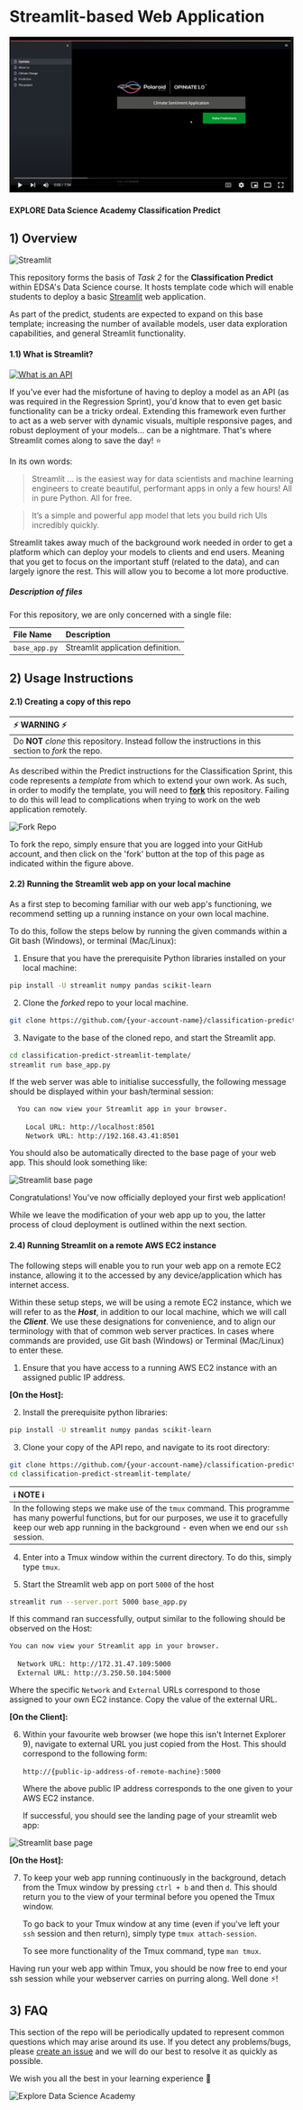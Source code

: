 # Streamlit-based Web Application

[![A demo of the streamlit web app we developed to run our trained models.](resources/imgs/Opiniate%201.0%20Demo.png)](https://youtu.be/KgIXWpi62q8)


#### EXPLORE Data Science Academy Classification Predict

## 1) Overview

![Streamlit](resources/imgs/streamlit.png)

This repository forms the basis of *Task 2* for the **Classification Predict** within EDSA's Data Science course. It hosts template code which will enable students to deploy a basic [Streamlit](https://www.streamlit.io/) web application.

As part of the predict, students are expected to expand on this base template; increasing the number of available models, user data exploration capabilities, and general Streamlit functionality.    

#### 1.1) What is Streamlit?

[![What is an API](resources/imgs/what-is-streamlit.png)](https://youtu.be/R2nr1uZ8ffc?list=PLgkF0qak9G49QlteBtxUIPapT8TzfPuB8)

If you've ever had the misfortune of having to deploy a model as an API (as was required in the Regression Sprint), you'd know that to even get basic functionality can be a tricky ordeal. Extending this framework even further to act as a web server with dynamic visuals, multiple responsive pages, and robust deployment of your models... can be a nightmare. That's where Streamlit comes along to save the day! :star:

In its own words:
> Streamlit ... is the easiest way for data scientists and machine learning engineers to create beautiful, performant apps in only a few hours!  All in pure Python. All for free.

> It’s a simple and powerful app model that lets you build rich UIs incredibly quickly.

Streamlit takes away much of the background work needed in order to get a platform which can deploy your models to clients and end users. Meaning that you get to focus on the important stuff (related to the data), and can largely ignore the rest. This will allow you to become a lot more productive.  

##### Description of files

For this repository, we are only concerned with a single file:

| File Name              | Description                       |
| :--------------------- | :--------------------             |
| `base_app.py`          | Streamlit application definition. |

## 2) Usage Instructions

#### 2.1) Creating a copy of this repo

| :zap: WARNING :zap:                                                                                     |
| :--------------------                                                                                   |
| Do **NOT** *clone* this repository. Instead follow the instructions in this section to *fork* the repo. |

As described within the Predict instructions for the Classification Sprint, this code represents a *template* from which to extend your own work. As such, in order to modify the template, you will need to **[fork](https://help.github.com/en/github/getting-started-with-github/fork-a-repo)** this repository. Failing to do this will lead to complications when trying to work on the web application remotely.

![Fork Repo](resources/imgs/fork-repo.png)  

To fork the repo, simply ensure that you are logged into your GitHub account, and then click on the 'fork' button at the top of this page as indicated within the figure above.

#### 2.2) Running the Streamlit web app on your local machine

As a first step to becoming familiar with our web app's functioning, we recommend setting up a running instance on your own local machine.

To do this, follow the steps below by running the given commands within a Git bash (Windows), or terminal (Mac/Linux):

 1. Ensure that you have the prerequisite Python libraries installed on your local machine:

 ```bash
 pip install -U streamlit numpy pandas scikit-learn
 ```

 2. Clone the *forked* repo to your local machine.

 ```bash
 git clone https://github.com/{your-account-name}/classification-predict-streamlit-template.git
 ```  

 3. Navigate to the base of the cloned repo, and start the Streamlit app.

 ```bash
 cd classification-predict-streamlit-template/
 streamlit run base_app.py
 ```

 If the web server was able to initialise successfully, the following message should be displayed within your bash/terminal session:

```
  You can now view your Streamlit app in your browser.

    Local URL: http://localhost:8501
    Network URL: http://192.168.43.41:8501
```

You should also be automatically directed to the base page of your web app. This should look something like:

![Streamlit base page](resources/imgs/streamlit-base-splash-screen.png)

Congratulations! You've now officially deployed your first web application!

While we leave the modification of your web app up to you, the latter process of cloud deployment is outlined within the next section.  

#### 2.4) Running Streamlit on a remote AWS EC2 instance


The following steps will enable you to run your web app on a remote EC2 instance, allowing it to the accessed by any device/application which has internet access.

Within these setup steps, we will be using a remote EC2 instance, which we will refer to as the ***Host***, in addition to our local machine, which we will call the ***Client***. We use these designations for convenience, and to align our terminology with that of common web server practices. In cases where commands are provided, use Git bash (Windows) or Terminal (Mac/Linux) to enter these.

1. Ensure that you have access to a running AWS EC2 instance with an assigned public IP address.

**[On the Host]:**

2. Install the prerequisite python libraries:

```bash
pip install -U streamlit numpy pandas scikit-learn
```

3. Clone your copy of the API repo, and navigate to its root directory:

```bash
git clone https://github.com/{your-account-name}/classification-predict-streamlit-template.git
cd classification-predict-streamlit-template/
```

| :information_source: NOTE :information_source:                                                                                                    |
| :--------------------                                                                                                                             |
| In the following steps we make use of the `tmux` command. This programme has many powerful functions, but for our purposes, we use it to gracefully keep our web app running in the background - even when we end our `ssh` session. |

4. Enter into a Tmux window within the current directory. To do this, simply type `tmux`.  

5. Start the Streamlit web app on port `5000` of the host

```bash
streamlit run --server.port 5000 base_app.py
```

If this command ran successfully, output similar to the following should be observed on the Host:

```
You can now view your Streamlit app in your browser.

  Network URL: http://172.31.47.109:5000
  External URL: http://3.250.50.104:5000

```

Where the specific `Network` and `External` URLs correspond to those assigned to your own EC2 instance. Copy the value of the external URL.  

**[On the Client]:**

6.  Within your favourite web browser (we hope this isn't Internet Explorer 9), navigate to external URL you just copied from the Host. This should correspond to the following form:

    `http://{public-ip-address-of-remote-machine}:5000`   

    Where the above public IP address corresponds to the one given to your AWS EC2 instance.

    If successful, you should see the landing page of your streamlit web app:

![Streamlit base page](resources/imgs/streamlit-base-splash-screen.png)

**[On the Host]:**

7. To keep your web app running continuously in the background, detach from the Tmux window by pressing `ctrl + b` and then `d`. This should return you to the view of your terminal before you opened the Tmux window.

    To go back to your Tmux window at any time (even if you've left your `ssh` session and then return), simply type `tmux attach-session`.

    To see more functionality of the Tmux command, type `man tmux`.

Having run your web app within Tmux, you should be now free to end your ssh session while your webserver carries on purring along. Well done :zap:!

## 3) FAQ

This section of the repo will be periodically updated to represent common questions which may arise around its use. If you detect any problems/bugs, please [create an issue](https://help.github.com/en/github/managing-your-work-on-github/creating-an-issue) and we will do our best to resolve it as quickly as possible.

We wish you all the best in your learning experience :rocket:

![Explore Data Science Academy](resources/imgs/EDSA_logo.png)
